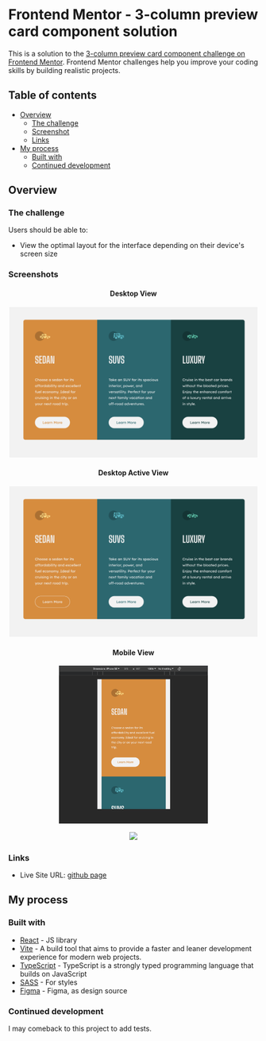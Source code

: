 # Frontend Mentor - 3-column preview card component solution

This is a solution to the [3-column preview card component challenge on Frontend Mentor](https://www.frontendmentor.io/challenges/3column-preview-card-component-pH92eAR2-). Frontend Mentor challenges help you improve your coding skills by building realistic projects.

## Table of contents

- [Overview](#overview)
  - [The challenge](#the-challenge)
  - [Screenshot](#screenshot)
  - [Links](#links)
- [My process](#my-process)
  - [Built with](#built-with)
  - [Continued development](#continued-development)

## Overview

### The challenge

Users should be able to:

- View the optimal layout for the interface depending on their device's screen size

### Screenshots

<div align="center">

#### Desktop View

  <div align="center">
    <img src="./public/images/desktop.png" style="width: 500px"/>
  </div>
  
  #### Desktop Active View
  
  <div align="center">
    <img src="./public/images/desktop-active.png" style="width: 500px"/>
  </div>
  
#### Mobile View

  <div align="center">
    <img src="./public/images/mobile.png" style="width: 300px"/>
  </div>

<div align="center" style="width: 500px">

![](./public/images/mobile-375-video.gif)

</div>

</div>

### Links

- Live Site URL: [github page](https://nicorithner.github.io/3-column-preview-card-component-FEM-solution/)

## My process

### Built with

- [React](https://reactjs.org/) - JS library
- [Vite](https://vitejs.dev/) - A build tool that aims to provide a faster and leaner development experience for modern web projects.
- [TypeScript](https://www.typescriptlang.org/) - TypeScript is a strongly typed programming language that builds on JavaScript
- [SASS](https://sass-lang.com/) - For styles
- [Figma](https://www.figma.com/) - Figma, as design source

### Continued development

I may comeback to this project to add tests.
